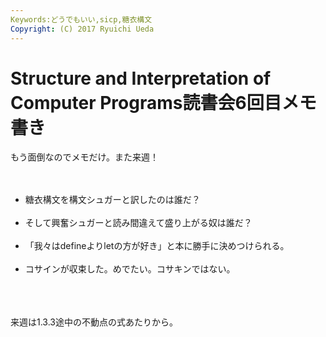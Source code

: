 ```yaml
---
Keywords:どうでもいい,sicp,糖衣構文
Copyright: (C) 2017 Ryuichi Ueda
---
```

# <!--:ja-->Structure and Interpretation of Computer Programs読書会6回目メモ書き<!--:-->
<!--:ja-->もう面倒なのでメモだけ。また来週！<br />
<br />
<ul><br />
	<li>糖衣構文を構文シュガーと訳したのは誰だ？</li><br />
	<li>そして興奮シュガーと読み間違えて盛り上がる奴は誰だ？</li><br />
	<li>「我々はdefineよりletの方が好き」と本に勝手に決めつけられる。</li><br />
	<li>コサインが収束した。めでたい。コサキンではない。</li><br />
</ul><br />
<br />
来週は1.3.3途中の不動点の式あたりから。<!--:-->
